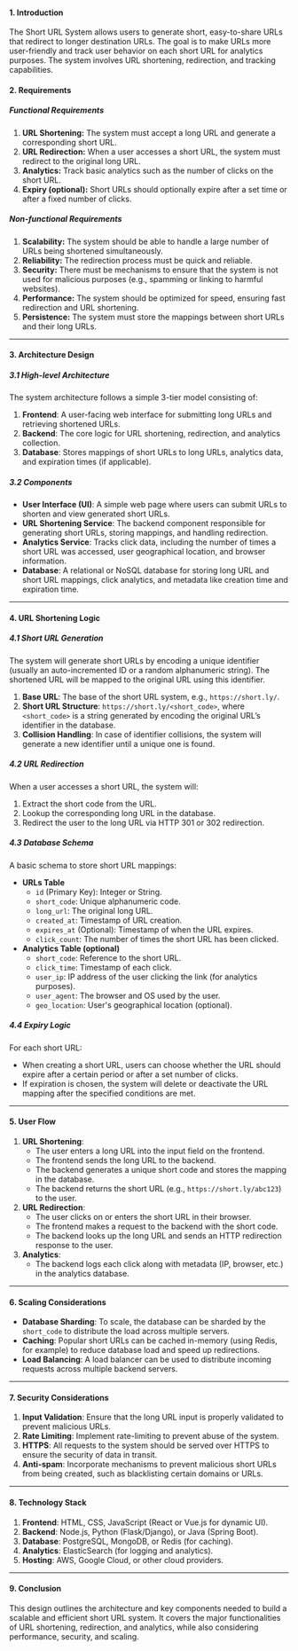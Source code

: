 #### **1. Introduction**
The Short URL System allows users to generate short, easy-to-share URLs that redirect to longer destination URLs. The goal is to make URLs more user-friendly and track user behavior on each short URL for analytics purposes. The system involves URL shortening, redirection, and tracking capabilities.

#### **2. Requirements**
##### **Functional Requirements**
1. **URL Shortening:** The system must accept a long URL and generate a corresponding short URL.
2. **URL Redirection:** When a user accesses a short URL, the system must redirect to the original long URL.
3. **Analytics:** Track basic analytics such as the number of clicks on the short URL.
4. **Expiry (optional):** Short URLs should optionally expire after a set time or after a fixed number of clicks.

##### **Non-functional Requirements**
1. **Scalability:** The system should be able to handle a large number of URLs being shortened simultaneously.
2. **Reliability:** The redirection process must be quick and reliable.
3. **Security:** There must be mechanisms to ensure that the system is not used for malicious purposes (e.g., spamming or linking to harmful websites).
4. **Performance:** The system should be optimized for speed, ensuring fast redirection and URL shortening.
5. **Persistence:** The system must store the mappings between short URLs and their long URLs.

---

#### **3. Architecture Design**
##### **3.1 High-level Architecture**
The system architecture follows a simple 3-tier model consisting of:

1. **Frontend**: A user-facing web interface for submitting long URLs and retrieving shortened URLs.
2. **Backend**: The core logic for URL shortening, redirection, and analytics collection.
3. **Database**: Stores mappings of short URLs to long URLs, analytics data, and expiration times (if applicable).

##### **3.2 Components**
+ **User Interface (UI)**: A simple web page where users can submit URLs to shorten and view generated short URLs.
+ **URL Shortening Service**: The backend component responsible for generating short URLs, storing mappings, and handling redirection.
+ **Analytics Service**: Tracks click data, including the number of times a short URL was accessed, user geographical location, and browser information.
+ **Database**: A relational or NoSQL database for storing long URL and short URL mappings, click analytics, and metadata like creation time and expiration time.

---

#### **4. URL Shortening Logic**
##### **4.1 Short URL Generation**
The system will generate short URLs by encoding a unique identifier (usually an auto-incremented ID or a random alphanumeric string). The shortened URL will be mapped to the original URL using this identifier. 

1. **Base URL**: The base of the short URL system, e.g., `https://short.ly/`.
2. **Short URL Structure**: `https://short.ly/<short_code>`, where `<short_code>` is a string generated by encoding the original URL’s identifier in the database.
3. **Collision Handling**: In case of identifier collisions, the system will generate a new identifier until a unique one is found.

##### **4.2 URL Redirection**
When a user accesses a short URL, the system will:

1. Extract the short code from the URL.
2. Lookup the corresponding long URL in the database.
3. Redirect the user to the long URL via HTTP 301 or 302 redirection.

##### **4.3 Database Schema**
A basic schema to store short URL mappings:

+ **URLs Table**
    - `id` (Primary Key): Integer or String.
    - `short_code`: Unique alphanumeric code.
    - `long_url`: The original long URL.
    - `created_at`: Timestamp of URL creation.
    - `expires_at` (Optional): Timestamp of when the URL expires.
    - `click_count`: The number of times the short URL has been clicked.
+ **Analytics Table (optional)**
    - `short_code`: Reference to the short URL.
    - `click_time`: Timestamp of each click.
    - `user_ip`: IP address of the user clicking the link (for analytics purposes).
    - `user_agent`: The browser and OS used by the user.
    - `geo_location`: User's geographical location (optional).

##### **4.4 Expiry Logic**
For each short URL:

+ When creating a short URL, users can choose whether the URL should expire after a certain period or after a set number of clicks.
+ If expiration is chosen, the system will delete or deactivate the URL mapping after the specified conditions are met.

---

#### **5. User Flow**
1. **URL Shortening**:
    - The user enters a long URL into the input field on the frontend.
    - The frontend sends the long URL to the backend.
    - The backend generates a unique short code and stores the mapping in the database.
    - The backend returns the short URL (e.g., `https://short.ly/abc123`) to the user.
2. **URL Redirection**:
    - The user clicks on or enters the short URL in their browser.
    - The frontend makes a request to the backend with the short code.
    - The backend looks up the long URL and sends an HTTP redirection response to the user.
3. **Analytics**:
    - The backend logs each click along with metadata (IP, browser, etc.) in the analytics database.

---

#### **6. Scaling Considerations**
+ **Database Sharding**: To scale, the database can be sharded by the `short_code` to distribute the load across multiple servers.
+ **Caching**: Popular short URLs can be cached in-memory (using Redis, for example) to reduce database load and speed up redirections.
+ **Load Balancing**: A load balancer can be used to distribute incoming requests across multiple backend servers.

---

#### **7. Security Considerations**
1. **Input Validation**: Ensure that the long URL input is properly validated to prevent malicious URLs.
2. **Rate Limiting**: Implement rate-limiting to prevent abuse of the system.
3. **HTTPS**: All requests to the system should be served over HTTPS to ensure the security of data in transit.
4. **Anti-spam**: Incorporate mechanisms to prevent malicious short URLs from being created, such as blacklisting certain domains or URLs.

---

#### **8. Technology Stack**
1. **Frontend**: HTML, CSS, JavaScript (React or Vue.js for dynamic UI).
2. **Backend**: Node.js, Python (Flask/Django), or Java (Spring Boot).
3. **Database**: PostgreSQL, MongoDB, or Redis (for caching).
4. **Analytics**: ElasticSearch (for logging and analytics).
5. **Hosting**: AWS, Google Cloud, or other cloud providers.

---

#### **9. Conclusion**
This design outlines the architecture and key components needed to build a scalable and efficient short URL system. It covers the major functionalities of URL shortening, redirection, and analytics, while also considering performance, security, and scaling.

